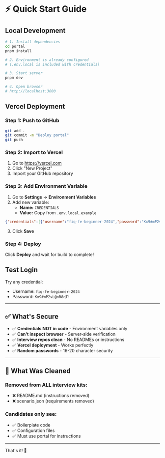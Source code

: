 # ⚡ Quick Start Guide

## Local Development

```bash
# 1. Install dependencies
cd portal
pnpm install

# 2. Environment is already configured
# (.env.local is included with credentials)

# 3. Start server
pnpm dev

# 4. Open browser
# http://localhost:3000
```

## Vercel Deployment

### Step 1: Push to GitHub
```bash
git add .
git commit -m "Deploy portal"
git push
```

### Step 2: Import to Vercel
1. Go to https://vercel.com
2. Click "New Project"
3. Import your GitHub repository

### Step 3: Add Environment Variable
1. Go to **Settings** → **Environment Variables**
2. Add new variable:
   - **Name:** `CREDENTIALS`
   - **Value:** Copy from `.env.local.example`
   
```json
{"credentials":[{"username":"fiq-fe-beginner-2024","password":"Kx9#mP2vL@nR8qT!","role":"Frontend","level":"Beginner","test":"Product Catalog","testId":"fe-beginner"},{"username":"fiq-fe-inter-2024","password":"Zy4$wB7jN!hQ3sV@pF","role":"Frontend","level":"Intermediate","test":"Issue Tracker","testId":"fe-intermediate"},{"username":"fiq-fe-expert-2024","password":"Gm6#Dt9Rx!Wk2Lc$","role":"Frontend","level":"Expert","test":"Virtualized Logs","testId":"fe-expert"},{"username":"fiq-be-beginner-2024","password":"Pq5@Hn8Vb#Yx1Jt!","role":"Backend","level":"Beginner","test":"Products CRUD API","testId":"be-beginner"},{"username":"fiq-be-inter-2024","password":"Fw3!Zr7Km@Sg9Nv#Qc","role":"Backend","level":"Intermediate","test":"Orders & Checkout","testId":"be-intermediate"},{"username":"fiq-be-expert-2024","password":"Bj4$Xl6Tp!Mh8Wd@","role":"Backend","level":"Expert","test":"RBAC Platform","testId":"be-expert"},{"username":"fiq-fs-beginner-2024","password":"Cv2#Qk5Rf@Yp9Lg!","role":"Full-Stack","level":"Beginner","test":"Wellness Journal","testId":"fs-beginner"},{"username":"fiq-fs-inter-2024","password":"Nh7!Ws3Dz$Jm6Xb@Tk","role":"Full-Stack","level":"Intermediate","test":"Shipments Management","testId":"fs-intermediate"},{"username":"fiq-fs-expert-2024","password":"Rg8@Lv4Fn#Cq1Hp$","role":"Full-Stack","level":"Expert","test":"Admin Panel","testId":"fs-expert"}]}
```

3. Click **Save**

### Step 4: Deploy
Click **Deploy** and wait for build to complete!

## Test Login

Try any credential:
- Username: `fiq-fe-beginner-2024`
- Password: `Kx9#mP2vL@nR8qT!`

---

## ✅ What's Secure

- ✅ **Credentials NOT in code** - Environment variables only
- ✅ **Can't inspect browser** - Server-side verification
- ✅ **Interview repos clean** - No READMEs or instructions
- ✅ **Vercel deployment** - Works perfectly
- ✅ **Random passwords** - 16-20 character security

---

## 📁 What Was Cleaned

### Removed from ALL interview kits:
- ❌ README.md (instructions removed)
- ❌ scenario.json (requirements removed)

### Candidates only see:
- ✅ Boilerplate code
- ✅ Configuration files
- ✅ Must use portal for instructions

---

That's it! 🎉

